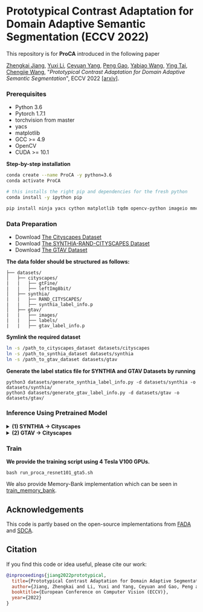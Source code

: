 # Prototypical Contrast Adaptation for Domain Adaptive Semantic Segmentation (ECCV 2022)

This repository is for **ProCA** introduced in the following paper

[Zhengkai Jiang](https://jiangzhengkai.github.io/), [Yuxi Li](https://scholar.google.com/citations?user=-24oYQoAAAAJ&hl=en), [Ceyuan Yang](https://scholar.google.com/citations?user=Rfj4jWoAAAAJ&hl=en), [Peng Gao](https://openreview.net/profile?id=~Peng_Gao3), [Yabiao Wang](https://scholar.google.com/citations?user=xiK4nFUAAAAJ&hl=zh-CN), [Ying Tai](https://tyshiwo.github.io/), [Chengjie Wang](https://scholar.google.com/citations?user=fqte5H4AAAAJ&hl=zh-CN), "*Prototypical Contrast Adaptation for Domain Adaptive Semantic Segmentation*", ECCV 2022 [[arxiv]]().

### Prerequisites

- Python 3.6
- Pytorch 1.7.1
- torchvision from master
- yacs
- matplotlib
- GCC >= 4.9
- OpenCV
- CUDA >= 10.1

**Step-by-step installation**

```bash
conda create --name ProCA -y python=3.6
conda activate ProCA

# this installs the right pip and dependencies for the fresh python
conda install -y ipython pip

pip install ninja yacs cython matplotlib tqdm opencv-python imageio mmcv tqdm torchvision==0.8.2 torch==1.7.1
```

### Data Preparation

- Download [The Cityscapes Dataset](https://www.cityscapes-dataset.com/)
- Download [The SYNTHIA-RAND-CITYSCAPES Dataset](http://synthia-dataset.net/download/808/)
- Download [The GTAV Dataset](https://download.visinf.tu-darmstadt.de/data/from_games/)

**The data folder should be structured as follows:**

```
├── datasets/
│   ├── cityscapes/     
|   |   ├── gtFine/
|   |   ├── leftImg8bit/
│   ├── synthia/
|   |   ├── RAND_CITYSCAPES/
|   |   ├── synthia_label_info.p
│   ├── gtav/
|   |   ├── images/
|   |   ├── labels/
|   |   ├── gtav_label_info.p
```

**Symlink the required dataset**

```bash
ln -s /path_to_cityscapes_dataset datasets/cityscapes
ln -s /path_to_synthia_dataset datasets/synthia
ln -s /path_to_gtav_dataset datasets/gtav
```

**Generate the label statics file for SYNTHIA and GTAV Datasets by running** 

```
python3 datasets/generate_synthia_label_info.py -d datasets/synthia -o datasets/synthia/
python3 datasets/generate_gtav_label_info.py -d datasets/gtav -o datasets/gtav/
```

### Inference Using Pretrained Model

<details>
  <summary>
    <b>(1) SYNTHIA -> Cityscapes</b>
  </summary>

Download the [pretrained model (ResNet-101)](https://pan.baidu.com/s/1o63hJ6cv0w0H3i4WgdRERQ) (52.0 mIoU of single scale, extraction code:3e9h ) and save it in `results/`. Then run the command 
```bash
python test.py -cfg configs/deeplabv2_r101_ssl_synthia.yaml resume results/model_proca_ssl.pth
```
multi-scale testing results should preduce [result](./docs/synthia2cityscape.png)


</details>


<details>
  <summary>
    <b>(2) GTAV -> Cityscapes</b>
  </summary>

Download the [pretrained model (ResNet-101)](https://pan.baidu.com/s/1FMnPF9Tc-ubecXl0r7-5eQ) (55.1 mIoU of sinle scale, extraction code: f2ve) and save it in `results/`. Then run the command 
```bash
python test.py -cfg configs/deeplabv2_r101_ssl.yaml resume results/model_proca_ssl.pth
```
multi-scale testing results should preduce [result](./docs/gtav2cityscape.png)
</details>


### Train

**We provide the training script using 4 Tesla V100 GPUs.**

```
bash run_proca_resnet101_gta5.sh
```
We also provide Memory-Bank implementation which can be seen in [train_memory_bank](train_memory_bank.py).

## Acknowledgements
This code is partly based on the open-source implementations from [FADA](https://github.com/JDAI-CV/FADA) and [SDCA](https://github.com/BIT-DA/SDCA).


## Citation
If you find this code or idea useful, please cite our work:
```bib
@inproceedings{jiang2022prototypical,
  title={Prototypical Contrast Adaptation for Domain Adaptive Segmentation},
  author={Jiang, Zhengkai and Li, Yuxi and Yang, Ceyuan and Gao, Peng and Wang, Yabiao and Tai, Ying and Wang, Chengjie},
  booktitle={European Conference on Computer Vision (ECCV)},
  year={2022}
}
```
